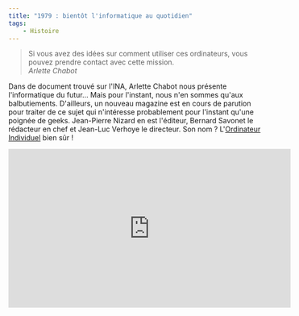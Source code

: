 ```yaml
---
title: "1979 : bientôt l'informatique au quotidien"
tags:
    - Histoire
---
```


> Si vous avez des idées sur comment utiliser ces ordinateurs, vous pouvez
> prendre contact avec cette mission.  
> <cite>Arlette Chabot</cite>

<!-- more -->

Dans de document trouvé sur l'INA, Arlette Chabot nous présente l'informatique
du futur… Mais pour l'instant, nous n'en sommes qu'aux balbutiements.
D'ailleurs, un nouveau magazine est en cours de parution pour traiter de ce
sujet qui n'intéresse probablement pour l'instant qu'une poignée de geeks.
Jean-Pierre Nizard en est l'éditeur, Bernard Savonet le rédacteur en chef et
Jean-Luc Verhoye le directeur. Son nom ?
L'[Ordinateur Individuel](http://www.01net.com/magazines/01net/) bien sûr !

<iframe loading="lazy" title="1979, l'informatique au quotidien" width='560' height='315' frameborder='0' marginheight ='0' marginwidth='0' scrolling ='no' src='https://player.ina.fr/player/embed/CAA7900280001/1/1b0bd203fbcd702f9bc9b10ac3d0fc21/560/315/0' ></iframe>
